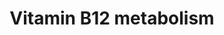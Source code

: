 ---
annotations:
- id: DOID:13381
  parent: disease of metabolism
  type: Disease Ontology
  value: pernicious anemia
- id: PW:0000397
  parent: classic metabolic pathway
  type: Pathway Ontology
  value: cobalamin metabolic pathway
authors:
- Damariz
- Khanspers
- AlexanderPico
- MaintBot
- Andra
- Egonw
- Mkutmon
- Asios Olia
- Fehrhart
- Wpblocked
- DeSl
- Eweitz
- Ash iyer
citedin:
- link: PMC9377275
  title: 'Identifying Drug-Induced Liver Injury Associated With Inflammation-Drug
    and Drug-Drug Interactions in Pharmacologic Treatments for COVID-19 by Bioinformatics
    and System Biology Analyses: The Role of Pregnane X Receptor (2022)'
- link: PMC9154116
  title: Target and drug predictions for SARS-CoV-2 infection in hepatocellular carcinoma
    patients (2022)
- link: PMC8155553
  title: 'Heterogeneity

    of Lipid and Protein Cartilage Profiles

    Associated with Human Osteoarthritis with or without Type 2 Diabetes

    Mellitus (2021)'
- link: PMC7929374
  title: Identification of biomarkers and pathways for the SARS-CoV-2 infections that
    make complexities in pulmonary arterial hypertension patients (2021)
- link: PMC7665362
  title: Network-based identification genetic effect of SARS-CoV-2 infections to Idiopathic
    pulmonary fibrosis (IPF) patients (2020)
- link: PMC11768370
  title: 'Etodolac Single Dose Metabolic Profile Elucidation: Pharmacokinetics and
    Adverse Events in Healthy Volunteers (2025)'
communities:
- ONTOX
description: Vitamin B12 is a water soluble, organic compound and essential nutrient
  involved in the everyday functioning of the nervous system and the brain.   Vitamin
  B12 is involved in the preservation and regeneration of the myelin shealth - the
  protective fatty layer that acts as an insulator in nerve axons.  Animals store
  vitamin B12 in liver and muscle and therefore eggs, milk, meat, liver are sources
  of the vitamin.  Problems in metabolism of vitamin B12 lead to "persistent" lack
  of energy to perform every day tasks.   The genes and pathways highlighted above
  describe several routes through which genes and metabolites involved in B12 metabolism
  are interconnected.  Central B12 metabolism nodes include folate metabolism and
  the synthesis of the citric acid cycle intermediates and succinyl-CoA, cyanocobalamin
  into methylcobalamin conversion, tyrosine nitration and riboflavin pathways.  Proteins
  on this pathway have targeted assays available via the [CPTAC Assay Portal](https://assays.cancer.gov/available_assays?wp_id=WP1533).
last-edited: 2025-03-06
ndex: f4aac492-8b62-11eb-9e72-0ac135e8bacf
organisms:
- Homo sapiens
redirect_from:
- /index.php/Pathway:WP1533
- /instance/WP1533
- /instance/WP1533_r137604
revision: r137604
schema-jsonld:
- '@context': https://schema.org/
  '@id': https://wikipathways.github.io/pathways/WP1533.html
  '@type': Dataset
  creator:
    '@type': Organization
    name: WikiPathways
  description: Vitamin B12 is a water soluble, organic compound and essential nutrient
    involved in the everyday functioning of the nervous system and the brain.   Vitamin
    B12 is involved in the preservation and regeneration of the myelin shealth - the
    protective fatty layer that acts as an insulator in nerve axons.  Animals store
    vitamin B12 in liver and muscle and therefore eggs, milk, meat, liver are sources
    of the vitamin.  Problems in metabolism of vitamin B12 lead to "persistent" lack
    of energy to perform every day tasks.   The genes and pathways highlighted above
    describe several routes through which genes and metabolites involved in B12 metabolism
    are interconnected.  Central B12 metabolism nodes include folate metabolism and
    the synthesis of the citric acid cycle intermediates and succinyl-CoA, cyanocobalamin
    into methylcobalamin conversion, tyrosine nitration and riboflavin pathways.  Proteins
    on this pathway have targeted assays available via the [CPTAC Assay Portal](https://assays.cancer.gov/available_assays?wp_id=WP1533).
  keywords:
  - ' Methylmalonic acid'
  - ' S-Adenosylhomocysteine'
  - ' S-Adenosylmethionine'
  - ' Succinyl-CoA'
  - 5,10-Methylene-THF
  - 5-methyl-THF
  - 8-Isoprostaglandin F2a
  - 8-OHdG
  - ABCA1
  - ACT
  - ALB
  - APOA1
  - APOA1-NO2Tyr
  - APOB
  - APOE
  - Adenosylcobalamin
  - Ascorbic acid
  - CBR
  - CBS
  - CRP
  - CTH
  - CUBN
  - Cbl/HC
  - Cbl/IF
  - Cbl/TC
  - Chlorine
  - Cholesterol
  - Cob(I)alamin
  - Cob(II)alamin
  - Creatinine
  - Cystathionine
  - Cysteine
  - D-Methylmalonyl-CoA
  - D-dimer
  - F2-Isoprostane
  - FAD
  - FGA
  - FGB
  - FGG
  - Factor VII
  - Fibrin
  - Fibrinogen
  - Fructosamine
  - Glucose
  - H2O2
  - HBA1
  - HBB
  - HC
  - HDL
  - HDL-C
  - HDL/APOA1
  - HDL/SAA
  - HNO2
  - HOCl
  - HbA1c
  - Homocysteine
  - IF*
  - IL10
  - IL1B
  - IL6
  - INS
  - INSR
  - L-Methylmalonyl-CoA
  - LDL
  - LDL-C
  - LDL/APOB
  - LDLR
  - MAT
  - MCEE
  - MCP1
  - MM-CoA-H
  - MMAB
  - MPO
  - MSR*
  - MTHFR*
  - MTR*
  - MUT
  - Megalin
  - Methionine
  - Methylcob(III)alamin
  - N2O
  - NAD
  - NADH
  - NADP+
  - NADPH
  - NFKB1
  - NFKB2
  - 'NO'
  - NO2
  - NO3-
  - Nitrotyrosine
  - O2
  - O3
  - ONOO-ONOOH
  - PAI-1
  - PGE1
  - PGE2
  - PGF2a
  - PLG
  - Pyridoxal 5'-phosphate
  - RANTES
  - RELA
  - Riboflavin
  - SAA1
  - SAA2
  - SAA3
  - SAA4
  - SHMT
  - SOD1
  - SOD2
  - SOD3
  - SRB1
  - Serine
  - TAG
  - TCN2*
  - THF
  - TNFa
  - Thrombin
  - Thromboxane A2
  - Thromboxane B2
  - VLDL
  - VLDL-TAG
  - VLDL/APOB
  - Vitamin B12 / cobalamin
  - Vitamin B12/Cobalamin
  - Zinc
  - a-Tocopherol
  - oxLDL
  - sICAM-1
  - tPA
  - vitamin D
  license: CC0
  name: Vitamin B12 metabolism
seo: CreativeWork
title: Vitamin B12 metabolism
wpid: WP1533
---